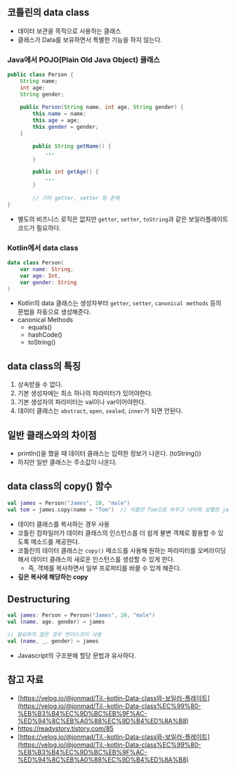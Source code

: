 ## 코틀린의 data class

- 데이터 보관을 목적으로 사용하는 클래스
- 클래스가 Data를 보유하면서 특별한 기능을 하지 않는다.

### Java에서 POJO(Plain Old Java Object) 클래스

```java
public class Person {
    String name;
    int age;
    String gender;
    
    public Person(String name, int age, String gender) {
        this.name = name;
        this.age = age;
        this.gender = gender;
    }

		public String getName() {
			...
		}

		public int getAge() {
			...
		}
		
		// 기타 getter, setter 등 존재
}
```

- 별도의 비즈니스 로직은 없지만 `getter`, `setter`, `toString`과 같은 보일러플레이트 코드가 필요하다.

### Kotlin에서 data class

```kotlin
data class Person(
	var name: String, 
	var age: Int, 
	var gender: String
)
```

- Kotlin의 data 클래스는 생성자부터 `getter`, `setter`, `canonical methods` 등의 문법을 자동으로 생성해준다.
- canonical Methods
    - equals()
    - hashCode()
    - toString()

## data class의 특징

1. 상속받을 수 없다.
2. 기본 생성자에는 최소 하나의 파라미터가 있어야한다.
3. 기본 생성자의 파라미터는 val이나 var이어야한다.
4. 데이터 클래스는 `abstract`, `open`, `sealed`, `inner`가 되면 안된다.

## 일반 클래스와의 차이점

- println()을 했을 때 데이터 클래스는 입력한 정보가 나온다. (toString())
- 하지만 일반 클래스는 주소값이 나온다.

## data class의 copy() 함수

```kotlin
val james = Person("James", 20, "male")
val tom = james.copy(name = "Tom")  // 이름만 Tom으로 바꾸고 나이와 성별은 james에서 복사
```

- 데이터 클래스를 복사하는 경우 사용
- 코틀린 컴파일러가 데이터 클래스의 인스턴스를 더 쉽게 불변 객체로 활용할 수 있도록 메소드를 제공한다.
- 코틀린의 데이터 클래스는 `copy()` 메소드를 사용해 원하는 파라미터를 오버라이딩해서 데이터 클래스의 새로운 인스턴스를 생성할 수 있게 한다.
    - 즉, 객체를 복사하면서 일부 프로퍼티를 바꿀 수 있게 해준다.
- **깊은 복사에 해당하는 copy**

## Destructuring

```kotlin
val james: Person = Person("James", 20, "male")
val (name, age, gender) = james

// 필요하지 않은 경우 언더스코어 사용
val (name, _, gender) = james
```

- Javascript의 구조분해 할당 문법과 유사하다.

## 참고 자료

- [https://velog.io/@jonmad/Til.-kotlin-Data-class와-보일러-플레이트](https://velog.io/@jonmad/Til.-kotlin-Data-class%EC%99%80-%EB%B3%B4%EC%9D%BC%EB%9F%AC-%ED%94%8C%EB%A0%88%EC%9D%B4%ED%8A%B8)
- https://readystory.tistory.com/85
- [https://velog.io/@jonmad/Til.-kotlin-Data-class와-보일러-플레이트](https://velog.io/@jonmad/Til.-kotlin-Data-class%EC%99%80-%EB%B3%B4%EC%9D%BC%EB%9F%AC-%ED%94%8C%EB%A0%88%EC%9D%B4%ED%8A%B8)
